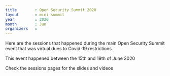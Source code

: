 ```yaml
---
title        : Open Security Summit 2020
layout       : mini-summit
year         : 2020
month        : Jun
organizers   :
---
```


Here are the sessions that happened during the main Open Security Summit event that was virtual dues to Covid-19 restrictions

This event happened between the 15th and 19th of June 2020

Check the sessions pages for the slides and videos